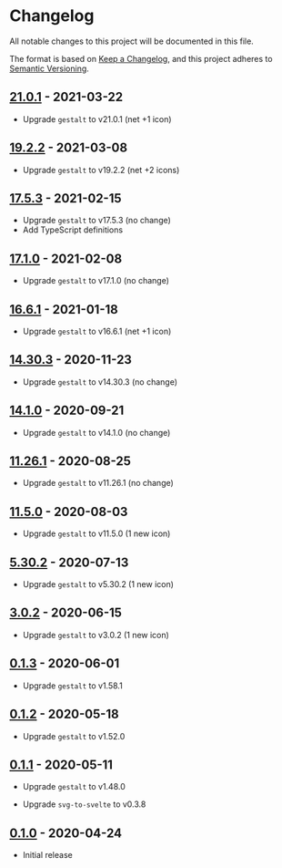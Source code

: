 # Changelog

All notable changes to this project will be documented in this file.

The format is based on [Keep a Changelog](https://keepachangelog.com/en/1.0.0/),
and this project adheres to [Semantic Versioning](https://semver.org/spec/v2.0.0.html).

## [21.0.1](https://github.com/metonym/svelte-gestalt-icons/releases/tag/v21.0.1) - 2021-03-22

- Upgrade `gestalt` to v21.0.1 (net +1 icon)

## [19.2.2](https://github.com/metonym/svelte-gestalt-icons/releases/tag/v19.2.2) - 2021-03-08

- Upgrade `gestalt` to v19.2.2 (net +2 icons)

## [17.5.3](https://github.com/metonym/svelte-gestalt-icons/releases/tag/v17.5.3) - 2021-02-15

- Upgrade `gestalt` to v17.5.3 (no change)
- Add TypeScript definitions

## [17.1.0](https://github.com/metonym/svelte-gestalt-icons/releases/tag/v17.1.0) - 2021-02-08

- Upgrade `gestalt` to v17.1.0 (no change)

## [16.6.1](https://github.com/metonym/svelte-gestalt-icons/releases/tag/v16.6.1) - 2021-01-18

- Upgrade `gestalt` to v16.6.1 (net +1 icon)

## [14.30.3](https://github.com/metonym/svelte-gestalt-icons/releases/tag/v14.30.3) - 2020-11-23

- Upgrade `gestalt` to v14.30.3 (no change)

## [14.1.0](https://github.com/metonym/svelte-gestalt-icons/releases/tag/v14.1.0) - 2020-09-21

- Upgrade `gestalt` to v14.1.0 (no change)

## [11.26.1](https://github.com/metonym/svelte-gestalt-icons/releases/tag/v11.26.1) - 2020-08-25

- Upgrade `gestalt` to v11.26.1 (no change)

## [11.5.0](https://github.com/metonym/svelte-gestalt-icons/releases/tag/v11.5.0) - 2020-08-03

- Upgrade `gestalt` to v11.5.0 (1 new icon)

## [5.30.2](https://github.com/metonym/svelte-gestalt-icons/releases/tag/v5.30.2) - 2020-07-13

- Upgrade `gestalt` to v5.30.2 (1 new icon)

## [3.0.2](https://github.com/metonym/svelte-gestalt-icons/releases/tag/v3.0.2) - 2020-06-15

- Upgrade `gestalt` to v3.0.2 (1 new icon)

## [0.1.3](https://github.com/metonym/svelte-gestalt-icons/releases/tag/v0.1.3) - 2020-06-01

- Upgrade `gestalt` to v1.58.1

## [0.1.2](https://github.com/metonym/svelte-gestalt-icons/releases/tag/v0.1.2) - 2020-05-18

- Upgrade `gestalt` to v1.52.0

## [0.1.1](https://github.com/metonym/svelte-gestalt-icons/releases/tag/v0.1.1) - 2020-05-11

- Upgrade `gestalt` to v1.48.0

- Upgrade `svg-to-svelte` to v0.3.8

## [0.1.0](https://github.com/metonym/svelte-gestalt-icons/releases/tag/v0.1.0) - 2020-04-24

- Initial release
